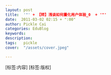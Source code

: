 ```yaml
---
layout: post  
title:  '"' + 【转】浅谈如何量化用户体验_0  + '"'
date:  2011-03-02 02:15 + ":00" 
author: Pickle Cai  
categories: EduBlog  
keywords: 
description:   
tags:	pickle   
cover:  "/assets/cover.jpeg"  

---  
```

    
[标签:内容]
 [标签:版权]

